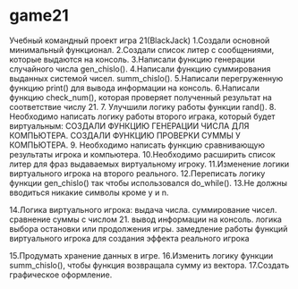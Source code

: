 # game21
Учебный командный проект игра 21(BlackJack)
1.Создали основной минимальный функционал.
2.Создали список литер с сообщениями, которые выдаются на консоль.
3.Написали функцию генерации случайного числа gen_chislo().
4.Написали функцию суммирования выданных системой чисел. summ_chislo().
5.Написали перегруженную функцию print() для вывода информации на консоль.
6.Написали функцию check_num(), которая проверяет полученный результат на
 соответствие числу 21.
7. Улучшили логику работы функции rand().
8. Необходимо написать логику работы второго играка, который будет виртуальным:
            СОЗДАЛИ ФУНКЦИЮ ГЕНЕРАЦИИ ЧИСЛА ДЛЯ КОМПЬЮТЕРА.
            СОЗДАЛИ ФУНКЦИЮ ПРОВЕРКИ СУММЫ У КОМПЬЮТЕРА.
9. Необходимо написать функцию сравнивающую результаты игрока и компьютера.
10.Необходимо расширить список литер для фраз выдаваемых виртуальному игроку.
11.Изменение логики виртуального игрока на второго реального.
12.Переписать логику функции gen_chislo() так чтобы использовался do_while().
13.Не должны вводиться никакие символы кроме y и n.

14.Логика виртуального игрока:
    выдача числа.
    суммирование чисел.
    сравнение суммы с числом 21.
    вывод информации на консоль.
    логика выбора остановки или продолжения игры.
    замедление работы функций виртуального игрока для 
    создания эффекта реального игрока

15.Продумать хранение данных в игре.
16.Изменить логику функции summ_chislo(), чтобы функция возвращала сумму из вектора.
17.Создать графическое оформление.
